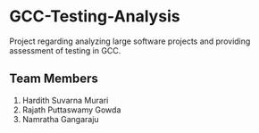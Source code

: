 # GCC-Testing-Analysis
Project regarding analyzing large software projects and providing assessment of testing in GCC.

## Team Members

1. Hardith Suvarna Murari
2. Rajath Puttaswamy Gowda
3. Namratha Gangaraju
